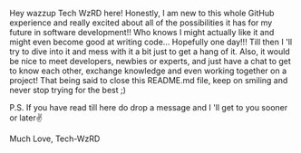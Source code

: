 Hey wazzup Tech WzRD here!
Honestly, I am new to this whole GitHub experience and really excited about all of the possibilities it has for my future in software development!! 
Who knows I might actually like it and might even become good at writing code... Hopefully one day!!!
Till then I 'll try to dive into it and mess with it a bit just to get a hang of it.
Also, it would be nice to meet developers, newbies or experts, and just have a chat to get to know each other, exchange knowledge and even working together on a project!
That being said to close this README.md file, keep on smiling and never stop trying for the best ;)

P.S. If you have read till here do drop a message and I 'll get to you sooner or later✌️

Much Love,
Tech-WzRD
